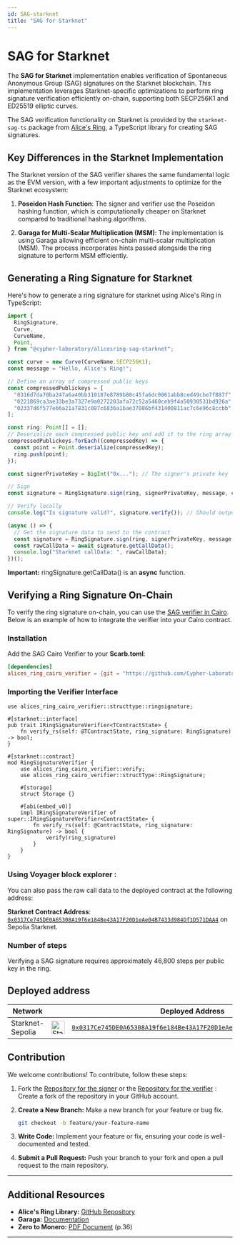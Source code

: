 ```yaml
---
id: SAG-starknet
title: "SAG for Starknet"
---
```


# SAG for Starknet

The **SAG for Starknet** implementation enables verification of Spontaneous Anonymous Group (SAG) signatures on the Starknet blockchain. This implementation leverages Starknet-specific optimizations to perform ring signature verification efficiently on-chain, supporting both SECP256K1 and ED25519 elliptic curves.

The SAG verification functionality on Starknet is provided by the `starknet-sag-ts` package from [Alice's Ring](https://github.com/Cypher-Laboratory/Alice-s-Ring-SAG-TS), a TypeScript library for creating SAG signatures.

## Key Differences in the Starknet Implementation

The Starknet version of the SAG verifier shares the same fundamental logic as the EVM version, with a few important adjustments to optimize for the Starknet ecosystem:

1. **Poseidon Hash Function**: The signer and verifier use the Poseidon hashing function, which is computationally cheaper on Starknet compared to traditional hashing algorithms.

2. **Garaga for Multi-Scalar Multiplication (MSM)**: The implementation is using Garaga allowing efficient on-chain multi-scalar multiplication (MSM). The process incorporates hints passed alongside the ring signature to perform MSM efficiently.

## Generating a Ring Signature for Starknet

Here's how to generate a ring signature for starknet using Alice's Ring in TypeScript:

```typescript
import {
  RingSignature,
  Curve,
  CurveName,
  Point,
} from "@cypher-laboratory/alicesring-sag-starknet";

const curve = new Curve(CurveName.SECP256K1);
const message = "Hello, Alice's Ring!";

// Define an array of compressed public keys
const compressedPublickeys = [
  "0316d7da70ba247a6a40bb310187e8789b80c45fa6dc0061abb8ced49cbe7f887f",
  "0221869ca3ae33be3a7327e9a0272203afa72c52a5460ceb9f4a50930531bd926a",
  "02337d6f577e66a21a7831c087c6836a1bae37086bf431400811ac7c6e96c8ccbb",
];

const ring: Point[] = [];
// Deserialize each compressed public key and add it to the ring array
compressedPublickeys.forEach((compressedKey) => {
  const point = Point.deserialize(compressedKey);
  ring.push(point);
});

const signerPrivateKey = BigInt("0x..."); // The signer's private key

// Sign
const signature = RingSignature.sign(ring, signerPrivateKey, message, curve);

// Verify locally
console.log("Is signature valid?", signature.verify()); // Should output: true

(async () => {
  // Get the signature data to send to the contract
  const signature = RingSignature.sign(ring, signerPrivateKey, message, curve);
  const rawCallData = await signature.getCallData();
  console.log("Starknet callData: ", rawCallData);
})();
```

**Important:** ringSignature.getCallData() is an **async** function.

## Verifying a Ring Signature On-Chain

To verify the ring signature on-chain, you can use the [SAG verifier in Cairo](https://github.com/Cypher-Laboratory/Alice-s-Ring-Cairo-verifier).
Below is an example of how to integrate the verifier into your Cairo contract.

### Installation

Add the SAG Cairo Verifier to your **Scarb.toml**:

```toml
[dependencies]
alices_ring_cairo_verifier = {git = "https://github.com/Cypher-Laboratory/Alice-s-Ring-Cairo-verifier.git"}
```

### Importing the Verifier Interface

```cairo
use alices_ring_cairo_verifier::structtype::ringsignature;

#[starknet::interface]
pub trait IRingSignatureVerifier<TContractState> {
    fn verify_rs(self: @TContractState, ring_signature: RingSignature) -> bool;
}

#[starknet::contract]
mod RingSignatureVerifier {
    use alices_ring_cairo_verifier::verify;
    use alices_ring_cairo_verifier::structType::RingSignature;

    #[storage]
    struct Storage {}

    #[abi(embed_v0)]
    impl IRingSignatureVerifier of super::IRingSignatureVerifier<ContractState> {
        fn verify_rs(self: @ContractState, ring_signature: RingSignature) -> bool {
            verify(ring_signature)
        }
    }
}
```

### Using Voyager block explorer :

You can also pass the raw call data to the deployed contract at the following address:

**Starknet Contract Address**: [`0x0317Ce745DE0A65308A19f6e184Be43A17F20D1eAe04B7433d984Df1D571DAA4`](https://sepolia.voyager.online/contract/0x0317Ce745DE0A65308A19f6e184Be43A17F20D1eAe04B7433d984Df1D571DAA4#readContract) on Sepolia Starknet.

### Number of steps

Verifying a SAG signature requires approximately 46,800 steps per public key in the ring.

## Deployed address

| Network          |                                                                                                        | Deployed Address                                                                                                                                                                   |
| ---------------- | ------------------------------------------------------------------------------------------------------ | ---------------------------------------------------------------------------------------------------------------------------------------------------------------------------------- |
| Starknet-Sepolia | <img src="https://cryptologos.cc/logos/starknet-token-strk-logo.png?v=035" alt="Starknet" width="30"/> | [`0x0317Ce745DE0A65308A19f6e184Be43A17F20D1eAe04B7433d984Df1D571DAA4`](https://sepolia.voyager.online/contract/0x0317Ce745DE0A65308A19f6e184Be43A17F20D1eAe04B7433d984Df1D571DAA4) |

## Contribution

We welcome contributions! To contribute, follow these steps:

1. Fork the [Repository for the signer](https://github.com/Cypher-Laboratory/Alice-s-Ring)
   or the [Repository for the verifier](https://github.com/Cypher-Laboratory/Alice-s-Ring-Cairo-verifier) : Create a fork of the repository in your GitHub account.
2. **Create a New Branch:** Make a new branch for your feature or bug fix.

   ```bash
   git checkout -b feature/your-feature-name
   ```

3. **Write Code:** Implement your feature or fix, ensuring your code is well-documented and tested.

4. **Submit a Pull Request:** Push your branch to your fork and open a pull request to the main repository.

---

## Additional Resources

- **Alice's Ring Library:** [GitHub Repository](https://github.com/Cypher-Laboratory/Alice-s-Ring)
- **Garaga:** [Documentation](https://garaga.gitbook.io/garaga)
- **Zero to Monero:** [PDF Document](https://www.getmonero.org/library/Zero-to-Monero-2-0-0.pdf) (p.36)

---
